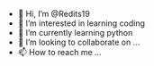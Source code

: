 - 👋 Hi, I’m @Redits19
- 👀 I’m interested in learning coding
- 🌱 I’m currently learning python
- 💞️ I’m looking to collaborate on ...
- 📫 How to reach me ...

<!---
Redits19/Redits19 is a ✨ special ✨ repository because its `README.md` (this file) appears on your GitHub profile.
You can click the Preview link to take a look at your changes.
--->
